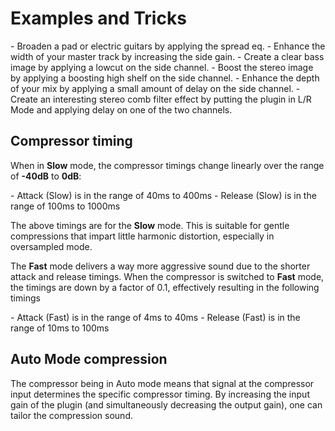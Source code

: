 # Examples and Tricks


<div class="block bg-dark-1">
- Broaden a pad or electric guitars by applying the spread eq. 
- Enhance the width of your master track by increasing the side gain.
- Create a clear bass image by applying a lowcut on the side channel.
- Boost the stereo image by applying a boosting high shelf on the side channel.
- Enhance the depth of your mix by applying a small amount of delay on the side channel.
- Create an interesting stereo comb filter effect by putting the plugin in L/R Mode and applying delay on one of the two channels.
</div>

## Compressor timing


When in **Slow** mode, the compressor timings change linearly over the range of **-40dB** to **0dB**:
<div class="block bg-dark-1">
- Attack (Slow) is in the range of 40ms to 400ms
- Release (Slow) is in the range of 100ms to 1000ms
</div>

The above timings are for the **Slow** mode. This is suitable for gentle compressions that impart little harmonic distortion, especially in oversampled mode.

The **Fast** mode delivers a way more aggressive sound due to the shorter attack and release timings.
When the compressor is switched to **Fast** mode, the timings are down by a factor of 0.1, effectively resulting in the following timings
<div class="block bg-dark-1">
- Attack (Fast) is in the range of 4ms to 40ms
- Release (Fast) is in the range of 10ms to 100ms
</div>


## Auto Mode compression
The compressor being in Auto mode means that signal at the compressor input determines the specific compressor timing.
By increasing the input gain of the plugin (and simultaneously decreasing the output gain), one can tailor the compression sound.

<div class="pb"></div>
